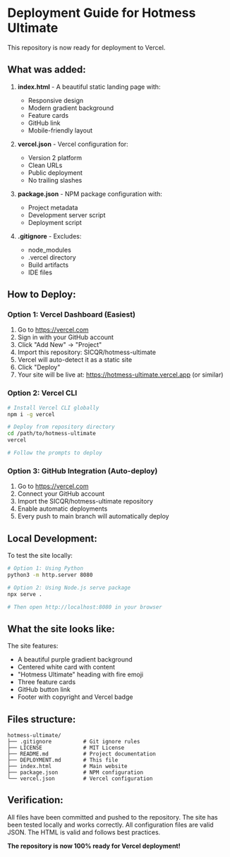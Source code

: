 # Deployment Guide for Hotmess Ultimate

This repository is now ready for deployment to Vercel.

## What was added:

1. **index.html** - A beautiful static landing page with:
   - Responsive design
   - Modern gradient background
   - Feature cards
   - GitHub link
   - Mobile-friendly layout

2. **vercel.json** - Vercel configuration for:
   - Version 2 platform
   - Clean URLs
   - Public deployment
   - No trailing slashes

3. **package.json** - NPM package configuration with:
   - Project metadata
   - Development server script
   - Deployment script

4. **.gitignore** - Excludes:
   - node_modules
   - .vercel directory
   - Build artifacts
   - IDE files

## How to Deploy:

### Option 1: Vercel Dashboard (Easiest)
1. Go to https://vercel.com
2. Sign in with your GitHub account
3. Click "Add New" → "Project"
4. Import this repository: SICQR/hotmess-ultimate
5. Vercel will auto-detect it as a static site
6. Click "Deploy"
7. Your site will be live at: https://hotmess-ultimate.vercel.app (or similar)

### Option 2: Vercel CLI
```bash
# Install Vercel CLI globally
npm i -g vercel

# Deploy from repository directory
cd /path/to/hotmess-ultimate
vercel

# Follow the prompts to deploy
```

### Option 3: GitHub Integration (Auto-deploy)
1. Go to https://vercel.com
2. Connect your GitHub account
3. Import the SICQR/hotmess-ultimate repository
4. Enable automatic deployments
5. Every push to main branch will automatically deploy

## Local Development:

To test the site locally:

```bash
# Option 1: Using Python
python3 -m http.server 8080

# Option 2: Using Node.js serve package
npx serve .

# Then open http://localhost:8080 in your browser
```

## What the site looks like:

The site features:
- A beautiful purple gradient background
- Centered white card with content
- "Hotmess Ultimate" heading with fire emoji
- Three feature cards
- GitHub button link
- Footer with copyright and Vercel badge

## Files structure:
```
hotmess-ultimate/
├── .gitignore          # Git ignore rules
├── LICENSE             # MIT License
├── README.md           # Project documentation
├── DEPLOYMENT.md       # This file
├── index.html          # Main website
├── package.json        # NPM configuration
└── vercel.json         # Vercel configuration
```

## Verification:

All files have been committed and pushed to the repository.
The site has been tested locally and works correctly.
All configuration files are valid JSON.
The HTML is valid and follows best practices.

**The repository is now 100% ready for Vercel deployment!**
